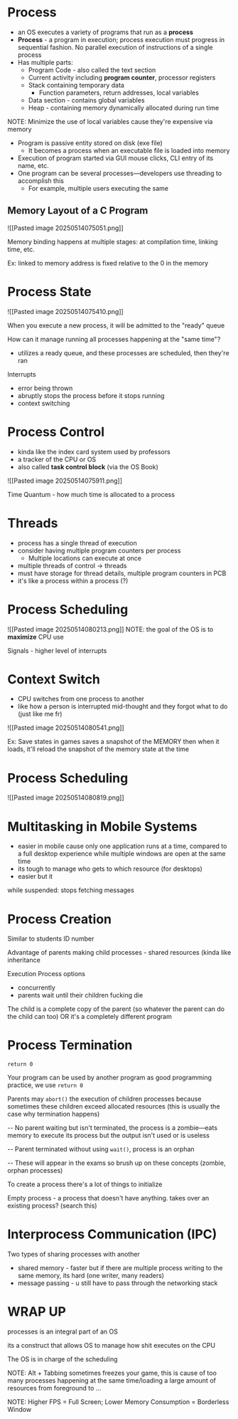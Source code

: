 # Process 
- an OS executes a variety of programs that run as a **process**
- **Process** - a program in execution; process execution must progress in sequential fashion. No parallel execution of instructions of a single process
- Has multiple parts:
	- Program Code - also called the text section
	- Current activity including **program counter**, processor registers
	- Stack containing temporary data
		- Function parameters, return addresses, local variables
	- Data section - contains global variables
	- Heap - containing memory dynamically allocated during run time

NOTE: Minimize the use of local variables cause they're expensive via memory

- Program is passive entity stored on disk (exe file)
	- It becomes a process when an executable file is loaded into memory
- Execution of program started via GUI mouse clicks, CLI entry of its name, etc.
- One program can be several processes—developers use threading to accomplish this
	- For example, multiple users executing the same 

## Memory Layout of a C Program
![[Pasted image 20250514075051.png]]

Memory binding happens at multiple stages: at compilation time, linking time, etc.

Ex: linked to memory address is fixed relative to the 0 in the memory

# Process State
![[Pasted image 20250514075410.png]]

When you execute a new process, it will be admitted to the "ready" queue

How can it manage running all processes happening at the "same time"?
- utilizes a ready queue, and these processes are scheduled, then they're ran

Interrupts
- error being thrown
- abruptly stops the process before it stops running
- context switching

# Process Control 
- kinda like the index card system used by professors
- a tracker of the CPU or OS
- also called **task control block** (via the OS Book)

![[Pasted image 20250514075911.png]]

Time Quantum - how much time is allocated to a process

# Threads
- process has a single thread of execution
- consider having multiple program counters per process
	- Multiple locations can execute at once
- multiple threads of control -> threads
- must have storage for thread details, multiple program counters in PCB
- it's like a process within a process (?)

# Process Scheduling
![[Pasted image 20250514080213.png]]
NOTE: the goal of the OS is to **maximize** CPU use

Signals - higher level of interrupts

# Context Switch
- CPU switches from one process to another
- like how a person is interrupted mid-thought and they forgot what to do (just like me fr)

![[Pasted image 20250514080541.png]]

Ex: Save states in games saves a snapshot of the MEMORY then when it loads, it'll reload the snapshot of the memory state at the time

# Process Scheduling
![[Pasted image 20250514080819.png]]

# Multitasking in Mobile Systems
- easier in mobile cause only one application runs at a time, compared to a full desktop experience while multiple windows are open at the same time
- its tough to manage who gets to which resource (for desktops)
- easier but it

while suspended:
	stops fetching messages

# Process Creation

Similar to students ID number

Advantage of parents making child processes - shared resources (kinda like inheritance

Execution Process options 
- concurrently
- parents wait until their children fucking die

The child is a complete copy of the parent (so whatever the parent can do the child can too) OR it's a completely different program

# Process Termination

`return 0` 

Your program can be used by another program as good programming practice, we use `return 0`

Parents may `abort()` the execution of children processes because sometimes these children exceed allocated resources (this is usually the case why termination happens)

-- No parent waiting but isn't terminated, the process is a zombie—eats memory to execute its process but the output isn't used or is useless

-- Parent terminated without using `wait()`, process is an orphan

-- These will appear in the exams so brush up on these concepts (zombie, orphan processes)

To create a process there's a lot of things to initialize

Empty process - a process that doesn't have anything. takes over an existing process? (search this)

# Interprocess Communication (IPC)

Two types of sharing processes with another
- shared memory - faster but if there are multiple process writing to the same memory, its hard (one writer, many readers)
- message passing - u still have to pass through the networking stack

# WRAP UP
processes is an integral part of an OS

its a construct that allows OS to manage how shit executes on the CPU

The OS is in charge of the scheduling

NOTE: Alt + Tabbing sometimes freezes your game, this is cause of too many processes happening at the same time/loading a large amount of resources from foreground to ...

NOTE: Higher FPS = Full Screen; Lower Memory Consumption = Borderless Window















